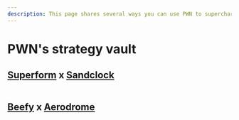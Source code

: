```yaml
---
description: This page shares several ways you can use PWN to supercharge your DeFi plays.
---
```


# PWN's strategy vault

## [**Superform**](https://www.superform.xyz/) **x** [**Sandclock**](https://app.sandclock.org/)

<figure><img src="/img/gitbook-assets/image (5).png" alt=""/></figure>

## [**Beefy**](https://beefy.com/) **x** [**Aerodrome**](https://aerodrome.finance/)

<figure><img src="/img/gitbook-assets/image (7).png" alt=""/></figure>

